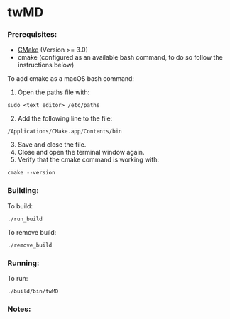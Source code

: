 # twMD

### Prerequisites:
* [CMake](https://cmake.org/download/) (Version >= 3.0)
* cmake (configured as an available bash command, to do so follow the instructions below)

To add cmake as a macOS bash command:
1) Open the paths file with:
```
sudo <text editor> /etc/paths
```
2) Add the following line to the file:
```
/Applications/CMake.app/Contents/bin
```
3) Save and close the file.
4) Close and open the terminal window again.
5) Verify that the cmake command is working with:
```
cmake --version
```


### Building:

To build:
```
./run_build
```

To remove build:
```
./remove_build
```

### Running:

To run:
```
./build/bin/twMD
```

<!-- To run other config files:
```
./bin/sim01 <file_path>
``` -->

### Notes:


